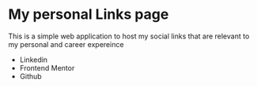 # My personal Links page
This is a simple web application to host my social links that are relevant to my personal and career expereince 
- Linkedin
- Frontend Mentor
- Github
